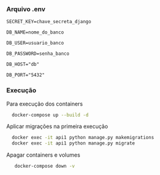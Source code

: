 ### Arquivo .env

`SECRET_KEY=chave_secreta_django`

`DB_NAME=nome_do_banco`

`DB_USER=usuario_banco`

`DB_PASSWORD=senha_banco`

`DB_HOST="db"`

`DB_PORT="5432"`

### Execução

Para execução dos containers

```bash
  docker-compose up --build -d
```

Aplicar migrações na primeira execução

```bash
  docker exec -it api1 python manage.py makemigrations
  docker exec -it api1 python manage.py migrate
```

Apagar containers e volumes

```bash
   docker-compose down -v  
```

